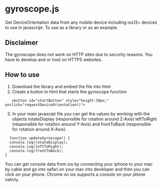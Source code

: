 # gyroscope.js
Get DeviceOrientation data from any mobile device including ios13+ devices to use in javascript.
To use as a library or as an example.

## Disclaimer
The gyroscope does not work on HTTP sites due to security reasons.
You have to develop and or host on HTTPS websites.

## How to use
1. Download the library and embed the file into html
2. Create a button in html that starts the gyroscope function
```
   <button id="startButton" style="height:50px;" onclick="requestDeviceOrientation()">
```
3. In your main javascipt file you can get the values by working with the objects rotateDisplay (responsible for rotation around Z-Axis) leftToRight (responsible for rotation around Y-Axis) and frontToBack (responsible for rotation around X-Axis).

```
  function updateGyroscope() {
  console.log(rotateDisplay);
  console.log(leftToRight);
  console.log(frontToBack);
}
```

You can get console data from ios by connecting your iphone to your mac by cable and go into safari on your mac into developer and then you can click on your phone. Chrome on ios supports a console on your phone nativly.
